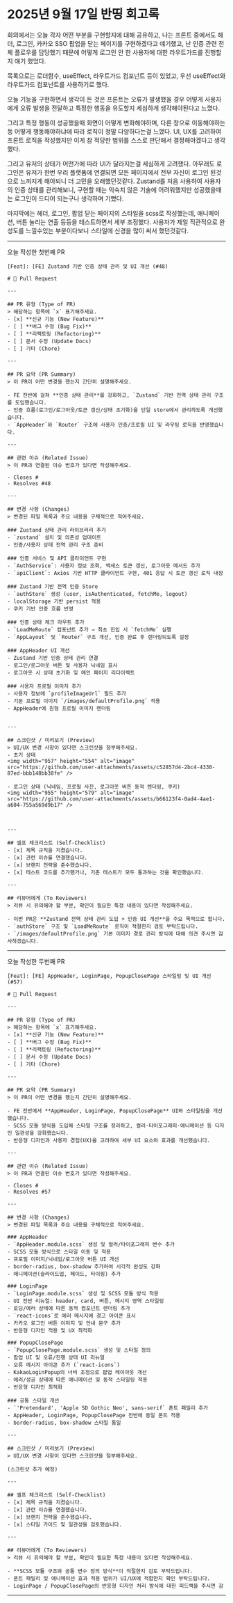# 2025년 9월 17일 반띵 회고록



회의에서는 오늘 각자 어떤 부분을 구현할지에 대해 공유하고,
나는 프론트 중에서도 헤더, 로그인, 카카오 SSO 팝업을 닫는 페이지를 구현하겠다고 얘기했고,
난 인증 관련 전체 플로우를 담당했기 때문에 어떻게 로그인 안 한 사용자에 대한
라우트가드를 진행할지 얘기 했었다. 

목록으로는 로더함수, useEffect, 라우트가드 컴포넌트 등이 있었고,
우선 useEffect와 라우트가드 컴포넌트를 사용하기로 했다.

오늘 기능을 구현하면서 생각이 든 것은 프론트는 
오류가 발생했을 경우 어떻게 사용자에게 오류 발생을 전달하고 특정한
행동을 유도할지 세심하게 생각해야된다고 느꼈다.

그리고 특정 행동이 성공했을때 화면이 어떻게 변화해야하며,
다른 창으로 이동해야하는 등 어떻게 행동해야하냐에 따라
로직이 정말 다양하다는걸 느꼈다.
UI, UX를 고려하여 프론트 로직을 작성했지만 이게 참 적당한 범위를 스스로 판단해서 결정해야겠다고 생각했다.

그리고 유저의 상태가 어떤가에 따라 UI가 달라지는걸 세심하게 고려했다.
아무래도 로그인은 유저가 한번 우리 플랫폼에 연결되면 모든 페이지에서
전부 자신이 로그인 된것으로 느껴지게 해야되니 더 고민을 오래했던것같다.
Zustand를 처음 사용하여 사용자의 인증 상태를 관리해보니, 
구현할 때는 익숙치 않은 기술에 어려워했지만
성공했을때는 로그인이 드디어 되는구나 생각하며 기뻤다.

마지막에는 헤더, 로그인, 팝업 닫는 페이지의 스타일을 scss로 작성했는데,
애니메이션, 버튼 눌리는 연출 등등을 테스트하면서 세부 조정했다.
사용자가 제일 직관적으로 완성도를 느낄수있는 부분이다보니 스타일에
신경을 많이 써서 했던것같다.



---

오늘 작성한 첫번째 PR
```text
[Feat]: [FE] Zustand 기반 인증 상태 관리 및 UI 개선 (#48)

# 🚀 Pull Request

---

## PR 유형 (Type of PR)
> 해당하는 항목에 `x` 표기해주세요.
- [x] **신규 기능 (New Feature)**
- [ ] **버그 수정 (Bug Fix)**
- [ ] **리팩토링 (Refactoring)**
- [ ] 문서 수정 (Update Docs)
- [ ] 기타 (Chore)

---

## PR 요약 (PR Summary)
> 이 PR이 어떤 변경을 했는지 간단히 설명해주세요.

- FE 전반에 걸쳐 **인증 상태 관리**를 강화하고, `Zustand` 기반 전역 상태 관리 구조를 도입했습니다.
- 인증 흐름(로그인/로그아웃/토큰 갱신/상태 초기화)을 단일 store에서 관리하도록 개선했습니다.
- `AppHeader`와 `Router` 구조에 사용자 인증/프로필 UI 및 라우팅 로직을 반영했습니다.

---

## 관련 이슈 (Related Issue)
> 이 PR과 연결된 이슈 번호가 있다면 작성해주세요.

- Closes #
- Resolves #48 

---

## 변경 사항 (Changes)
> 변경된 파일 목록과 주요 내용을 구체적으로 적어주세요.

### Zustand 상태 관리 라이브러리 추가
- `zustand` 설치 및 의존성 업데이트
- 인증/사용자 상태 전역 관리 구조 준비

### 인증 서비스 및 API 클라이언트 구현
- `AuthService`: 사용자 정보 조회, 액세스 토큰 갱신, 로그아웃 메서드 추가
- `apiClient`: Axios 기반 HTTP 클라이언트 구현, 401 응답 시 토큰 갱신 로직 내장

### Zustand 기반 전역 인증 Store
- `authStore` 생성 (user, isAuthenticated, fetchMe, logout)
- localStorage 기반 persist 적용
- 쿠키 기반 인증 흐름 반영

### 인증 상태 체크 라우트 추가
- `LoadMeRoute` 컴포넌트 추가 → 최초 진입 시 `fetchMe` 실행
- `AppLayout` 및 `Router` 구조 개선, 인증 완료 후 렌더링되도록 설정

### AppHeader UI 개선
- Zustand 기반 인증 상태 관리 연결
- 로그인/로그아웃 버튼 및 사용자 닉네임 표시
- 로그아웃 시 상태 초기화 및 메인 페이지 리다이렉트

### 사용자 프로필 이미지 추가
- 사용자 정보에 `profileImageUrl` 필드 추가
- 기본 프로필 이미지 `/images/defaultProfile.png` 적용
- AppHeader에 원형 프로필 이미지 렌더링


---

## 스크린샷 / 미리보기 (Preview)
> UI/UX 변경 사항이 있다면 스크린샷을 첨부해주세요.
- 초기 상태
<img width="957" height="554" alt="image" src="https://github.com/user-attachments/assets/c52857d4-2bc4-4330-87ed-bbb148bb38fe" />

- 로그인 상태 (닉네임, 프로필 사진, 로그아웃 버튼 동적 렌더링, 쿠키)
<img width="955" height="579" alt="image" src="https://github.com/user-attachments/assets/b66123f4-0ad4-4ae1-a604-755a569d9b17" />



---

## 셀프 체크리스트 (Self-Checklist)
- [x] 제목 규칙을 지켰습니다.
- [x] 관련 이슈를 연결했습니다.
- [x] 브랜치 전략을 준수했습니다.
- [x] 테스트 코드를 추가했거나, 기존 테스트가 모두 통과하는 것을 확인했습니다.

---

## 리뷰어에게 (To Reviewers)
> 리뷰 시 유의해야 할 부분, 확인이 필요한 특정 내용이 있다면 작성해주세요.

- 이번 PR은 **Zustand 전역 상태 관리 도입 + 인증 UI 개선**을 주요 목적으로 합니다.
- `authStore` 구조 및 `LoadMeRoute` 로직이 적절한지 검토 부탁드립니다.
- `/images/defaultProfile.png` 기본 이미지 경로 관리 방식에 대해 의견 주시면 감사하겠습니다.
```

---
오늘 작성한 두번째 PR

```text
[Feat]: [FE] AppHeader, LoginPage, PopupClosePage 스타일링 및 UI 개선 (#57)

# 🚀 Pull Request

---

## PR 유형 (Type of PR)
> 해당하는 항목에 `x` 표기해주세요.
- [x] **신규 기능 (New Feature)**
- [ ] **버그 수정 (Bug Fix)**
- [ ] **리팩토링 (Refactoring)**
- [ ] 문서 수정 (Update Docs)
- [ ] 기타 (Chore)

---

## PR 요약 (PR Summary)
> 이 PR이 어떤 변경을 했는지 간단히 설명해주세요.

- FE 전반에서 **AppHeader, LoginPage, PopupClosePage** UI와 스타일링을 개선했습니다.
- SCSS 모듈 방식을 도입해 스타일 구조를 정리하고, 컬러·타이포그래피·애니메이션 등 디자인 일관성을 강화했습니다.
- 반응형 디자인과 사용자 경험(UX)을 고려하여 세부 UI 요소와 효과를 개선했습니다.

---

## 관련 이슈 (Related Issue)
> 이 PR과 연결된 이슈 번호가 있다면 작성해주세요.

- Closes #
- Resolves #57

---

## 변경 사항 (Changes)
> 변경된 파일 목록과 주요 내용을 구체적으로 적어주세요.

### AppHeader
- `AppHeader.module.scss` 생성 및 컬러/타이포그래피 변수 추가
- SCSS 모듈 방식으로 스타일 이동 및 적용
- 프로필 이미지/닉네임/로그아웃 버튼 UI 개선
- border-radius, box-shadow 추가하여 시각적 완성도 강화
- 애니메이션(슬라이드업, 페이드, 타이핑) 추가

### LoginPage
- `LoginPage.module.scss` 생성 및 SCSS 모듈 방식 적용
- UI 전반 리뉴얼: header, card, 버튼, 메시지 영역 스타일링
- 로딩/에러 상태에 따른 동적 컴포넌트 렌더링 추가
- `react-icons`로 에러 메시지에 경고 아이콘 표시
- 카카오 로그인 버튼 이미지 및 안내 문구 추가
- 반응형 디자인 적용 및 UX 최적화

### PopupClosePage
- `PopupClosePage.module.scss` 생성 및 스타일 정의
- 팝업 UI 및 오류/진행 상태 UI 리뉴얼
- 오류 메시지 아이콘 추가 (`react-icons`)
- KakaoLoginPopup의 너비 조정으로 팝업 레이아웃 개선
- 에러/성공 상태에 따른 애니메이션 및 동적 스타일링 적용
- 반응형 디자인 최적화

### 공통 스타일 개선
- `'Pretendard', 'Apple SD Gothic Neo', sans-serif` 폰트 패밀리 추가
- AppHeader, LoginPage, PopupClosePage 전반에 동일 폰트 적용
- border-radius, box-shadow 스타일 통일

---

## 스크린샷 / 미리보기 (Preview)
> UI/UX 변경 사항이 있다면 스크린샷을 첨부해주세요.

(스크린샷 추가 예정)

---

## 셀프 체크리스트 (Self-Checklist)
- [x] 제목 규칙을 지켰습니다.
- [x] 관련 이슈를 연결했습니다.
- [x] 브랜치 전략을 준수했습니다.
- [x] 스타일 가이드 및 일관성을 검토했습니다.

---

## 리뷰어에게 (To Reviewers)
> 리뷰 시 유의해야 할 부분, 확인이 필요한 특정 내용이 있다면 작성해주세요.

- **SCSS 모듈 구조와 공통 변수 정의 방식**이 적절한지 검토 부탁드립니다.
- 폰트 패밀리 및 애니메이션 효과 적용 범위가 UI/UX에 적합한지 확인 부탁드립니다.
- LoginPage / PopupClosePage의 반응형 디자인 처리 방식에 대한 피드백을 주시면 감

```
---

